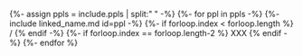 {%- assign ppls = include.ppls | split:" " -%}
{%- for ppl in ppls -%}
{%- include linked_name.md id=ppl -%}
{%- if forloop.index < forloop.length %} / {% endif -%}
{%- if forloop.index == forloop.length-2 %} XXX {% endif -%}
{%- endfor %}

